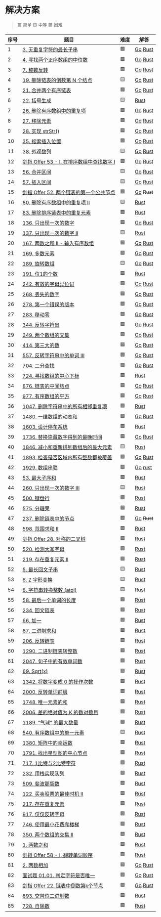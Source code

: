 # 解决方案
> 🟩 简单 🟨 中等 🟥 困难

|序号|题目|难度|解答|
|---|---|---|---|
|1|[3. 无重复字符的最长子串](https://leetcode-cn.com/problems/longest-substring-without-repeating-characters/)|🟩|[Go](golang/longest-substring-without-repeating-characters/src/main.go) [Rust](rust/longest-substring-without-repeating-characters/src/main.rs)|
|2|[4. 寻找两个正序数组的中位数](https://leetcode-cn.com/problems/median-of-two-sorted-arrays/)|🟥|[Go](golang/median-of-two-sorted-arrays/src/main.go) [Rust](rust/median-of-two-sorted-arrays/src/main.rs)|
|3|[7. 整数反转](https://leetcode-cn.com/problems/reverse-integer/)|🟩|[Go](golang/reverse-integer/src/main.go) [Rust](rust/reverse-integer/src/main.rs)|
|4|[19. 删除链表的倒数第 N 个结点](https://leetcode-cn.com/problems/remove-nth-node-from-end-of-list/)|🟨|[Go](golang/remove-nth-node-from-end-of-list/src/main.go) [Rust](rust/remove-nth-node-from-end-of-list/src/main.rs)|
|5|[21. 合并两个有序链表](https://leetcode-cn.com/problems/merge-two-sorted-lists/)|🟩|[Go](golang/merge-two-sorted-lists/src/main.go) [Rust](rust/merge-two-sorted-lists/src/lib.rs)|
|6|[22. 括号生成](https://leetcode-cn.com/problems/generate-parentheses/)|🟨|[Rust](rust/generate-parentheses/src/main.rs)|
|7|[26. 删除有序数组中的重复项](https://leetcode-cn.com/problems/remove-duplicates-from-sorted-array)|🟩|[Go](golang/remove-duplicates-from-sorted-array/src/main.go) [Rust](rust/remove-duplicates-from-sorted-array/src/lib.rs)|
|8|[27. 移除元素](https://leetcode-cn.com/problems/remove-element/)|🟩|[Go](golang/remove-element/src/main.go) [Rust](rust/remove-element/src/lib.rs)|
|9|[28. 实现 strStr()](https://leetcode-cn.com/problems/implement-strstr/)|🟩|[Go](golang/implement-strstr/src/main.go) [Rust](rust/implement-strstr/src/lib.rs)|
|10|[35. 搜索插入位置](https://leetcode-cn.com/problems/search-insert-position/)|🟩|[Go](golang/search-insert-position/src/main.go) [Rust](rust/search-insert-position/src/lib.rs)|
|11|[38. 外观数列](https://leetcode-cn.com/problems/count-and-say/)|🟨|[Go](golang/count-and-say/src/main.go) [Rust](rust/count-and-say/src/lib.rs)|
|12|[剑指 Offer 53 - I. 在排序数组中查找数字 I](https://leetcode-cn.com/problems/zai-pai-xu-shu-zu-zhong-cha-zhao-shu-zi-lcof/)|🟩|[Go](golang/zai-pai-xu-shu-zu-zhong-cha-zhao-shu-zi-lcof/src/main.go) [Rust](rust/zai-pai-xu-shu-zu-zhong-cha-zhao-shu-zi-lcof/src/lib.rs)|
|13|[56. 合并区间](https://leetcode-cn.com/problems/merge-intervals/)|🟨|[Go](golang/merge-intervals/src/main.go) [Rust](rust/merge-intervals/src/lib.rs)|
|14|[57. 插入区间](https://leetcode-cn.com/problems/insert-interval/)|🟨|[Go](golang/insert-interval/src/main.go) [Rust](rust/insert-interval/src/main.rs)|
|15|[剑指 Offer 52. 两个链表的第一个公共节点](https://leetcode-cn.com/problems/liang-ge-lian-biao-de-di-yi-ge-gong-gong-jie-dian-lcof/)|🟩|[Go](golang/liang-ge-lian-biao-de-di-yi-ge-gong-gong-jie-dian-lcof/src/main.go) ~~Rust~~|
|16|[80. 删除有序数组中的重复项 II](https://leetcode-cn.com/problems/remove-duplicates-from-sorted-array-ii/)|🟨|[Rust](rust/remove-duplicates-from-sorted-array-ii/src/lib.rs)|
|17|[83. 删除排序链表中的重复元素](https://leetcode-cn.com/problems/remove-duplicates-from-sorted-list/)|🟩|[Rust](rust/remove-duplicates-from-sorted-list/src/lib.rs)|
|18|[136. 只出现一次的数字](https://leetcode-cn.com/problems/single-number/)|🟩|[Go](golang/single-number/src/main.go) [Rust](rust/single-number/src/lib.rs)|
|19|[137. 只出现一次的数字 II](https://leetcode-cn.com/problems/single-number-ii/)|🟨|[Rust](rust/single-number-ii/src/lib.rs)|
|20|[167. 两数之和 II - 输入有序数组](https://leetcode-cn.com/problems/two-sum-ii-input-array-is-sorted/)|🟩|[Go](golang/two-sum-ii-input-array-is-sorted/src/main.go) [Rust](rust/two-sum-ii-input-array-is-sorted/src/main.rs)|
|21|[169. 多数元素](https://leetcode-cn.com/problems/majority-element/)|🟩|[Go](golang/majority-element/src/main.go) [Rust](rust/majority-element/src/main.rs)|
|22|[189. 旋转数组](https://leetcode-cn.com/problems/rotate-array/)|🟨|[Go](golang/rotate-array/src/main.go) [Rust](rust/rotate-array/src/main.rs)|
|23|[191. 位1的个数](https://leetcode-cn.com/problems/number-of-1-bits/)|🟩|[Rust](rust/number-of-1-bits/src/lib.rs)|
|24|[242. 有效的字母异位词](https://leetcode-cn.com/problems/valid-anagram/)|🟩|[Go](golang/valid-anagram/src/main.go) [Rust](rust/valid-anagram/src/lib.rs)|
|25|[268. 丢失的数字](https://leetcode-cn.com/problems/missing-number/)|🟩|[Go](golang/missing-number/src/main.go) [Rust](rust/missing-number/src/lib.rs)|
|26|[278. 第一个错误的版本](https://leetcode-cn.com/problems/first-bad-version/)|🟩|[Go](golang/first-bad-version/src/main.go) [Rust](rust/first-bad-version/src/main.rs)|
|27|[283. 移动零](https://leetcode-cn.com/problems/m/ove-zeroes/)|🟩|[Go](golang/move-zeroes/src/main.go) [Rust](rust/move-zeroes/src/main.rs)|
|28|[344. 反转字符串](https://leetcode-cn.com/problems/reverse-string/)|🟩|[Go](golang/reverse-string/src/main.go) [Rust](rust/reverse-string/src/main.rs)|
|29|[349. 两个数组的交集](https://leetcode-cn.com/problems/intersection-of-two-arrays/)|🟩|[Go](golang/intersection-of-two-arrays/src/main.go) [Rust](rust/intersection-of-two-arrays/src/lib.rs)|
|30|[414. 第三大的数](https://leetcode-cn.com/problems/third-maximum-number/)|🟩|[Go](golang/third-maximum-number/src/main.go) [Rust](rust/third-maximum-number/src/lib.rs)|
|31|[557. 反转字符串中的单词 III](https://leetcode-cn.com/problems/reverse-words-in-a-string-iii/)|🟩|[Go](golang/reverse-words-in-a-string-iii/src/main.go) [Rust](rust/reverse-words-in-a-string-iii/src/main.rs)|
|32|[704. 二分查找](https://leetcode-cn.com/problems/binary-search/)|🟩|[Go](golang/binary-search/src/main.go) [Rust](rust/binary-search/src/main.rs)|
|33|[724. 寻找数组的中心下标](https://leetcode-cn.com/problems/find-pivot-index/)|🟩|[Rust](rust/find-pivot-index/src/lib.rs)|
|34|[876. 链表的中间结点](https://leetcode-cn.com/problems/middle-of-the-linked-list/)|🟩|[Go](golang/middle-of-the-linked-list/src/main.go) [Rust](rust/middle-of-the-linked-list/src/main.rs)|
|35|[977. 有序数组的平方](https://leetcode-cn.com/problems/squares-of-a-sorted-array/)|🟩|[Go](golang/squares-of-a-sorted-array/src/main.go) [Rust](rust/squares-of-a-sorted-array/src/main.rs)|
|36|[1047. 删除字符串中的所有相邻重复项](https://leetcode-cn.com/problems/remove-all-adjacent-duplicates-in-string/)|🟩|[Rust](rust/remove-all-adjacent-duplicates-in-string/src/lib.rs)|
|37|[1480. 一维数组的动态和](https://leetcode-cn.com/problems/running-sum-of-1d-array/)|🟩|[Go](golang/running-sum-of-1d-array/src/main.go) [Rust](rust/running-sum-of-1d-array/src/main.rs)|
|38|[1603. 设计停车系统](https://leetcode-cn.com/problems/design-parking-system/)|🟩|[Rust](rust/design-parking-system/src/lib.rs)|
|39|[1736. 替换隐藏数字得到的最晚时间](https://leetcode-cn.com/problems/latest-time-by-replacing-hidden-digits/)|🟩|[Go](golang/latest-time-by-replacing-hidden-digits/src/main.go) [Rust](rust/latest-time-by-replacing-hidden-digits/src/main.rs)|
|40|[1846. 减小和重新排列数组后的最大元素](https://leetcode-cn.com/problems/maximum-element-after-decreasing-and-rearranging/)|🟨|[Rust](rust/maximum-element-after-decreasing-and-rearranging/src/lib.rs)|
|41|[1893. 检查是否区域内所有整数都被覆盖](https://leetcode-cn.com/problems/check-if-all-the-integers-in-a-range-are-covered/)|🟩|[Go](golang/check-if-all-the-integers-in-a-range-are-covered/src/main.go) [Rust](rust/check-if-all-the-integers-in-a-range-are-covered/src/main.rs)|
|42|[1929. 数组串联](https://leetcode-cn.com/problems/concatenation-of-array/)|🟩|[Go](golang/concatenation-of-array/src/main.go) [rust](rust/concatenation-of-array/src/main.rs)|
|43|[53. 最大子序和](https://leetcode-cn.com/problems/maximum-subarray/)|🟩|[Rust](rust/maximum-subarray/src/lib.rs)|
|44|[260. 只出现一次的数字 III](https://leetcode-cn.com/problems/single-number-iii/)|🟨|[Rust](rust/single-number-iii/src/lib.rs)|
|45|[500. 键盘行](https://leetcode-cn.com/problems/keyboard-row/)|🟩|[Rust](rust/keyboard-row/src/lib.rs)|
|46|[575. 分糖果](https://leetcode-cn.com/problems/distribute-candies/)|🟩|[Rust](rust/distribute-candies/src/lib.rs)|
|47|[237. 删除链表中的节点](https://leetcode-cn.com/problems/delete-node-in-a-linked-list/)|🟩|[Go](golang/delete-node-in-a-linked-list/src/main.go) ~~Rust~~|
|48|[598. 范围求和 II](https://leetcode-cn.com/problems/range-addition-ii/)|🟩|[Rust](rust/range-addition-ii/src/lib.rs)|
|49|[剑指 Offer 28. 对称的二叉树](https://leetcode-cn.com/problems/dui-cheng-de-er-cha-shu-lcof/)|🟩|[Rust](rust/dui-cheng-de-er-cha-shu-lcof/src/lib.rs)|
|50|[520. 检测大写字母](https://leetcode-cn.com/problems/detect-capital/)|🟩|[Rust](rust/detect-capital/src/lib.rs)|
|51|[219. 存在重复元素 II](https://leetcode-cn.com/problems/contains-duplicate-ii/)|🟩|[Rust](rust/contains-duplicate-ii/src/lib.rs)|
|52|[5. 最长回文子串](https://leetcode-cn.com/problems/longest-palindromic-substring/)|🟨|[Rust](rust/longest-palindromic-substring/src/lib.rs)|
|53|[6. Z 字形变换](https://leetcode-cn.com/problems/zigzag-conversion/)|🟨|[Rust](rust/zigzag-conversion/src/main.rs)|
|54|[8. 字符串转换整数 (atoi)](https://leetcode-cn.com/problems/string-to-integer-atoi/)|🟨|[Rust](rust/string-to-integer-atoi/src/main.rs)|
|55|[58. 最后一个单词的长度](https://leetcode-cn.com/problems/length-of-last-word/)|🟩|[Rust](rust/length-of-last-word/src/main.rs)|
|56|[234. 回文链表](https://leetcode-cn.com/problems/palindrome-linked-list/)|🟩|[Rust](rust/palindrome-linked-list/src/main.rs)|
|57|[66. 加一](https://leetcode-cn.com/problems/plus-one/)|🟩|[Rust](rust/plus-one/src/main.rs)|
|58|[67. 二进制求和](https://leetcode-cn.com/problems/add-binary/)|🟩|[Rust](rust/add-binary/src/main.rs)|
|59|[206. 反转链表](https://leetcode-cn.com/problems/reverse-linked-list/)|🟩|[Rust](rust/reverse-linked-list/src/main.rs)|
|60|[1290. 二进制链表转整数](https://leetcode-cn.com/problems/convert-binary-number-in-a-linked-list-to-integer/)|🟩|[Rust](rust/convert-binary-number-in-a-linked-list-to-integer/src/main.rs)|
|61|[2047. 句子中的有效单词数](https://leetcode-cn.com/problems/number-of-valid-words-in-a-sentence/)|🟩|[Rust](rust/number-of-valid-words-in-a-sentence/src/main.rs)|
|62|[69. Sqrt(x)](https://leetcode-cn.com/problems/sqrtx/)|🟩|[Rust](rust/sqrtx/src/main.rs)|
|63|[1342. 将数字变成 0 的操作次数](https://leetcode-cn.com/problems/number-of-steps-to-reduce-a-number-to-zero/)|🟩|[Rust](rust/number-of-steps-to-reduce-a-number-to-zero/src/main.rs)|
|64|[2000. 反转单词前缀](https://leetcode-cn.com/problems/reverse-prefix-of-word/)|🟩|[Rust](rust/reverse-prefix-of-word/src/main.rs)|
|65|[1748. 唯一元素的和](https://leetcode-cn.com/problems/sum-of-unique-elements/)|🟩|[Rust](rust/sum-of-unique-elements/src/main.rs)|
|66|[2006. 差的绝对值为 K 的数对数目](https://leetcode-cn.com/problems/count-number-of-pairs-with-absolute-difference-k/)|🟩|[Rust](rust/count-number-of-pairs-with-absolute-difference-k/src/main.rs)|
|67|[1189. “气球” 的最大数量](https://leetcode-cn.com/problems/maximum-number-of-balloons/)|🟩|[Rust](rust/maximum-number-of-balloons/src/main.rs)|
|68|[540. 有序数组中的单一元素](https://leetcode-cn.com/problems/single-element-in-a-sorted-array/)|🟨|[Rust](rust/single-element-in-a-sorted-array/src/main.rs)|
|69|[1380. 矩阵中的幸运数](https://leetcode-cn.com/problems/lucky-numbers-in-a-matrix/)|🟩|[Rust](rust/lucky-numbers-in-a-matrix/src/main.rs)|
|70|[1791. 找出星型图的中心节点](https://leetcode-cn.com/problems/find-center-of-star-graph/)|🟩|[Rust](rust/find-center-of-star-graph/src/main.rs)|
|71|[717. 1比特与2比特字符](https://leetcode-cn.com/problems/1-bit-and-2-bit-characters/)|🟩|[Rust](rust/one-bit-and-2-bit-characters/src/main.rs)|
|72|[232. 用栈实现队列](https://leetcode-cn.com/problems/implement-queue-using-stacks/)|🟩|[Rust](rust/implement-queue-using-stacks/src/main.rs)|
|73|[509. 斐波那契数](https://leetcode-cn.com/problems/fibonacci-number/)|🟩|[Rust](rust/fibonacci-number/src/main.rs)|
|74|[122. 买卖股票的最佳时机 II](https://leetcode-cn.com/problems/best-time-to-buy-and-sell-stock-ii/)|🟩|[Rust](rust/best-time-to-buy-and-sell-stock-ii/src/main.rs)|
|75|[217. 存在重复元素](https://leetcode-cn.com/problems/contains-duplicate/)|🟩|[Rust](rust/contains-duplicate/src/main.rs)|
|76|[917. 仅仅反转字母](https://leetcode-cn.com/problems/reverse-only-letters/)|🟩|[Rust](rust/reverse-only-letters/src/main.rs)|
|77|[746. 使用最小花费爬楼梯](https://leetcode-cn.com/problems/min-cost-climbing-stairs/)|🟩|[Rust](rust/min-cost-climbing-stairs/src/main.rs)|
|78|[350. 两个数组的交集 II](https://leetcode-cn.com/problems/intersection-of-two-arrays-ii/)|🟩|[Rust](rust/intersection-of-two-arrays-ii/src/main.rs)|
|79|[1. 两数之和](https://leetcode-cn.com/problems/two-sum/)|🟩|[Rust](rust/two-sum/src/main.rs)|
|80|[剑指 Offer 58 - I. 翻转单词顺序](https://leetcode-cn.com/problems/fan-zhuan-dan-ci-shun-xu-lcof/)|🟩|[Rust](rust/fan-zhuan-dan-ci-shun-xu-lcof/src/main.rs)|
|81|[2. 两数相加](https://leetcode-cn.com/problems/add-two-numbers/)|🟩|[Go](golang/add-two-numbers/src/main.go) [Rust](rust/add-two-numbers/src/main.rs)|
|82|[面试题 01.01. 判定字符是否唯一](https://leetcode-cn.com/problems/is-unique-lcci/)|🟩|[Go](golang/is-unique-lcci/src/main.go) [Rust](rust/is-unique-lcci/src/main.rs)|
|83|[剑指 Offer 22. 链表中倒数第k个节点](https://leetcode-cn.com/problems/lian-biao-zhong-dao-shu-di-kge-jie-dian-lcof/)|🟩|[Go](golang/lian-biao-zhong-dao-shu-di-kge-jie-dian-lcof/src/main.go) [Rust](rust/lian-biao-zhong-dao-shu-di-kge-jie-dian-lcof/src/main.rs)|
|84|[693. 交替位二进制数](https://leetcode-cn.com/problems/binary-number-with-alternating-bits/)|🟩|[Rust](rust/binary-number-with-alternating-bits/src/main.rs)|
|85|[728. 自除数](https://leetcode-cn.com/problems/self-dividing-numbers/)|🟩|[Rust](rust/self-dividing-numbers/src/main.rs)|
